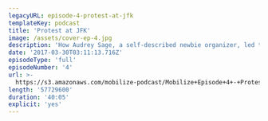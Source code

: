 ```yaml
---
legacyURL: episode-4-protest-at-jfk
templateKey: podcast
title: 'Protest at JFK'
image: /assets/cover-ep-4.jpg
description: 'How Audrey Sage, a self-described newbie organizer, led thousands of protesters to JFK airport.'
date: '2017-03-30T03:11:13.716Z'
episodeType: 'full'
episodeNumber: '4'
url: >-
  https://s3.amazonaws.com/mobilize-podcast/Mobilize+Episode+4+-+Protest+at+JFK.mp3
length: '57729600'
duration: '40:05'
explicit: 'yes'
---
```


